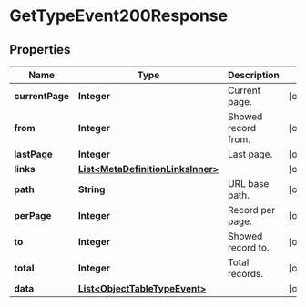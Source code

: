 

# GetTypeEvent200Response


## Properties

| Name | Type | Description | Notes |
|------------ | ------------- | ------------- | -------------|
|**currentPage** | **Integer** | Current page. |  [optional] |
|**from** | **Integer** | Showed record from. |  [optional] |
|**lastPage** | **Integer** | Last page. |  [optional] |
|**links** | [**List&lt;MetaDefinitionLinksInner&gt;**](MetaDefinitionLinksInner.md) |  |  [optional] |
|**path** | **String** | URL base path. |  [optional] |
|**perPage** | **Integer** | Record per page. |  [optional] |
|**to** | **Integer** | Showed record to. |  [optional] |
|**total** | **Integer** | Total records. |  [optional] |
|**data** | [**List&lt;ObjectTableTypeEvent&gt;**](ObjectTableTypeEvent.md) |  |  [optional] |



